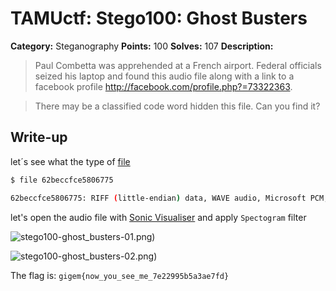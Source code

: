 # TAMUctf: Stego100: Ghost Busters


**Category:** Steganography
**Points:** 100
**Solves:** 107
**Description:**

> Paul Combetta was apprehended at a French airport. Federal officials seized his laptop and found this audio file along with a link to a facebook profile http://facebook.com/profile.php?=73322363.

> There may be a classified code word hidden this file. Can you find it?

## Write-up

let´s see what the type of [file](https://github.com/dbaser/ctfs/blob/master/TAMUctf-2017/stego100-ghost_busters/62beccfce5806775)

```bash
$ file 62beccfce5806775

62beccfce5806775: RIFF (little-endian) data, WAVE audio, Microsoft PCM, 16 bit, mono 44100 Hz
```    

let's open the audio file with [Sonic Visualiser](http://www.sonicvisualiser.org/) and apply `Spectogram` filter

![stego100-ghost_busters-01.png)](https://raw.githubusercontent.com/dbaser/ctfs/master/TAMUctf-2017/stego100-ghost_busters/stego100-ghost_busters-01.png)

![stego100-ghost_busters-02.png)](https://raw.githubusercontent.com/dbaser/ctfs/master/TAMUctf-2017/stego100-ghost_busters/stego100-ghost_busters-02.png)

The flag is: `gigem{now_you_see_me_7e22995b5a3ae7fd}`
